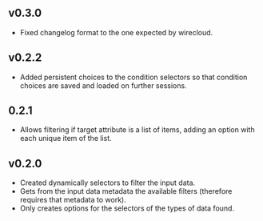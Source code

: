 ## v0.3.0

- Fixed changelog format to the one expected by wirecloud.

## v0.2.2

- Added persistent choices to the condition selectors so that condition choices are saved and loaded on further sessions.

## 0.2.1

- Allows filtering if target attribute is a list of items, adding an option with each unique item of the list.

## v0.2.0

- Created dynamically selectors to filter the input data.
- Gets from the input data metadata the available filters (therefore requires that metadata to work).
- Only creates options for the selectors of the types of data found. 
